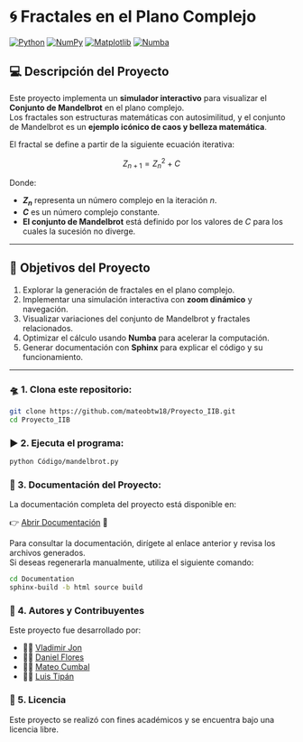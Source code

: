 # 🌀 Fractales en el Plano Complejo

[![Python](https://img.shields.io/badge/Python-3.7+-blue.svg)](https://www.python.org/downloads/)
[![NumPy](https://img.shields.io/badge/NumPy-2.1+-yellow.svg)](https://numpy.org/)
[![Matplotlib](https://img.shields.io/badge/Matplotlib-3.9+-orange.svg)](https://matplotlib.org/)
[![Numba](https://img.shields.io/badge/Numba-0.61+-red.svg)](https://numba.pydata.org/)

## 💻 Descripción del Proyecto

Este proyecto implementa un **simulador interactivo** para visualizar el **Conjunto de Mandelbrot** en el plano complejo.  
Los fractales son estructuras matemáticas con autosimilitud, y el conjunto de Mandelbrot es un **ejemplo icónico de caos y belleza matemática**.  

El fractal se define a partir de la siguiente ecuación iterativa:

$$ Z_{n+1} = Z_n^2 + C $$

Donde:
- **$Z_n$** representa un número complejo en la iteración $n$.
- **$C$** es un número complejo constante.
- **El conjunto de Mandelbrot** está definido por los valores de $C$ para los cuales la sucesión no diverge.

---

## 🎯 Objetivos del Proyecto

1. Explorar la generación de fractales en el plano complejo.
2. Implementar una simulación interactiva con **zoom dinámico** y navegación.
3. Visualizar variaciones del conjunto de Mandelbrot y fractales relacionados.
4. Optimizar el cálculo usando **Numba** para acelerar la computación.
5. Generar documentación con **Sphinx** para explicar el código y su funcionamiento.

---

### 🛸 1. Clona este repositorio:

```bash
git clone https://github.com/mateobtw18/Proyecto_IIB.git
cd Proyecto_IIB
```

### ▶️ 2. Ejecuta el programa:
```bash
python Código/mandelbrot.py
```

### 📖 3. Documentación del Proyecto:

La documentación completa del proyecto está disponible en:

👉 [Abrir Documentación](Documentation/build/) 📂

Para consultar la documentación, dirígete al enlace anterior y revisa los archivos generados.  
Si deseas regenerarla manualmente, utiliza el siguiente comando:

```bash
cd Documentation
sphinx-build -b html source build
```

### 👥 4. Autores y Contribuyentes

Este proyecto fue desarrollado por:

- 🧑‍💻 [Vladimir Jon](https://github.com/Vladimirjon)  
- 🧑‍💻 [Daniel Flores](https://github.com/danielife05)  
- 🧑‍💻 [Mateo Cumbal](https://github.com/mateobtw18)  
- 🧑‍💻 [Luis Tipán](https://github.com/LuisTipan005)


### 📄 5. Licencia
Este proyecto se realizó con fines académicos y se encuentra bajo una licencia libre.